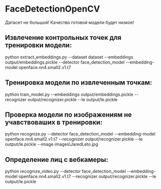 # FaceDetectionOpenCV

Датасет не большой! Качество готовой модели будет низкое!

## Извлечение контрольных точек для тренировки модели:
python extract_embeddings.py --dataset dataset --embeddings output/embeddings.pickle --detector face_detection_model --embedding-model openface.nn4.small2.v1.t7

## Тренировка модели по извлеченным точкам:
python train_model.py --embeddings output/embeddings.pickle --recognizer output/recognizer.pickle --le output/le.pickle

## Проверка модели по изображениям не учавствоваших в тренировки:
python recognize.py --detector face_detection_model --embedding-model openface.nn4.small2.v1.t7 --recognizer output/recognizer.pickle --le output/le.pickle --image images\JaredLeto.jpg

## Определение лиц с вебкамеры:
python recognize_video.py --detector face_detection_model --embedding-model openface.nn4.small2.v1.t7 --recognizer output/recognizer.pickle --le output/le.pickle

